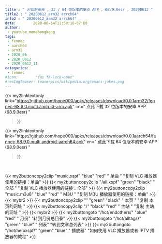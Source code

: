 ```yaml
---
title : " 火狐浏览器 , 32 / 64 位版本的安卓 APP , 68.9.0esr , 20200612 "
title2 : " 20200612_arm32 arrch64"
info2 : " 20200612_arm32 arrch64"
date:        2020-06-14T11:59:18-07:00
author:
 - youtube_memehongkong
tags:
 - fennec
 - aarch64
 - arm32
 - 2020_06
 - 2020_0612
 - 2020_0612_11
categories:
 - fennec
#icon:        "fas fa-lock-open"
#resImgTeaser: teaserpics/wikipedia.org/emacs-jokes.png
---
```


{{< my2linktextonly link="https://github.com/hope000/apks/releases/download/0.0.1arm32/fennec-68.9.0.multi.android-arm.apk"
cn=" 点此下载 32 位版本的安卓 APP (68.9.0esr) "
>}}

{{< my2linktextonly link="https://github.com/hope000/apks/releases/download/0.0.1aarch64/fennec-68.9.0.multi.android-aarch64.apk"
cn=" 点此下载 64 位版本的安卓 APP (68.9.0esr) "
>}}

<br>

{{< my2buttoncopy2clip "music.xspf"        "blue"   "red"    " 单曲 "  "复制 VLC 播放器使用的链接：单曲" >}} {{< my2buttoncopy2clip "/all.xspf"         "green"  "black"  " 全部 "  "复制 VLC 播放器使用的链接：全部" >}} {{< my2buttoncopy2clip "music.m3u8"        "blue"   "red"    " M3U  "    "复制 M3U 播放器使用的链接：单曲" >}} {{< mybr2 >}} {{< my2buttoncopy2clip ""                  "green"  "black"  " 本页 "    "复制 本页的网址 " >}} {{< my2buttoncopy2clip "/"                 "black"  "red"    " 主站 "    "复制 主站的网址 " >}} {{< mybr2 >}} {{< my2buttongoto      "/hot/endothers/"   "blue"   "red"    " 月份"   "转到月份总目录" >}} {{< my2buttongoto      "/hot/alltags/"     "green"  "blue"   " 列表"   "转到文章总列表" >}} {{< my2buttongoto      "/hot/helpxspf/"    "green"  "blue"   " 播放器" "如何使用 VLC 播放器或者 IPTV 播放器的教程" >}} 
